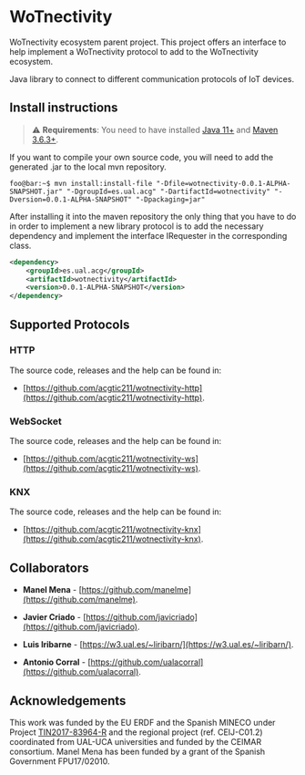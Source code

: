 # WoTnectivity
WoTnectivity ecosystem parent project. This project offers an interface to help implement a WoTnectivity protocol to add to the WoTnectivity ecosystem.

Java library to connect to different communication protocols of IoT devices.

## Install instructions

> :warning: **Requirements**: You need to have installed [Java 11+](https://openjdk.java.net/projects/jdk/11/) and [Maven 3.6.3+](http://maven.apache.org).

If you want to compile your own source code, you will need to add the generated .jar to the local mvn repository.

```console
foo@bar:~$ mvn install:install-file "-Dfile=wotnectivity-0.0.1-ALPHA-SNAPSHOT.jar" "-DgroupId=es.ual.acg" "-DartifactId=wotnectivity" "-Dversion=0.0.1-ALPHA-SNAPSHOT" "-Dpackaging=jar"
```

After installing it into the maven repository the only thing that you have to do in order to implement a new library protocol is to add the necessary dependency and implement the interface IRequester in the corresponding class.

```xml
<dependency>
    <groupId>es.ual.acg</groupId>
    <artifactId>wotnectivity</artifactId>
    <version>0.0.1-ALPHA-SNAPSHOT</version>
</dependency>
```

## Supported Protocols

### HTTP

The source code, releases and the help can be found in:

+ [https://github.com/acgtic211/wotnectivity-http](https://github.com/acgtic211/wotnectivity-http).

### WebSocket

The source code, releases and the help can be found in:

+ [https://github.com/acgtic211/wotnectivity-ws](https://github.com/acgtic211/wotnectivity-ws).

### KNX

The source code, releases and the help can be found in:

+ [https://github.com/acgtic211/wotnectivity-knx](https://github.com/acgtic211/wotnectivity-knx).

## Collaborators

* **Manel Mena** -  [https://github.com/manelme](https://github.com/manelme).

* **Javier Criado** -  [https://github.com/javicriado](https://github.com/javicriado).

* **Luis Iribarne** -  [https://w3.ual.es/~liribarn/](https://w3.ual.es/~liribarn/).

* **Antonio Corral** -  [https://github.com/ualacorral](https://github.com/ualacorral).


## Acknowledgements
This work was funded by the EU ERDF and the Spanish MINECO under Project [TIN2017-83964-R](http://acg.ual.es/projects/cosmart/) and the regional project (ref. CEIJ-C01.2) coordinated from UAL-UCA universities and funded by the CEIMAR consortium. Manel Mena has been funded by a grant of the Spanish Government FPU17/02010.
